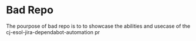 # Bad Repo

The pourpose of bad repo is to to showcase the abilities and usecase of the cj-esol-jira-dependabot-automation pr
